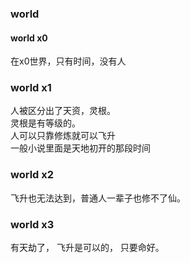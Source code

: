 ### world  

#### world x0
在x0世界，只有时间，没有人

### world x1
人被区分出了天资，灵根。  
灵根是有等级的。  
人可以只靠修炼就可以飞升  
一般小说里面是天地初开的那段时间  

### world x2
飞升也无法达到，普通人一辈子也修不了仙。  

### world x3
有天劫了， 飞升是可以的， 只要命好。
